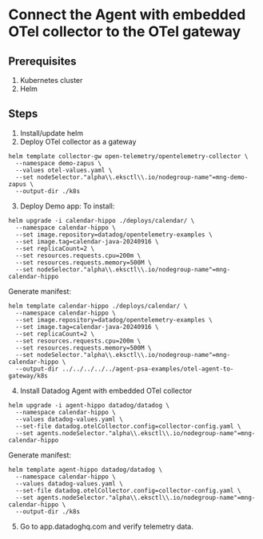 # Connect the Agent with embedded OTel collector to the OTel gateway

## Prerequisites

1. Kubernetes cluster
2. Helm

## Steps

1. Install/update helm
2. Deploy OTel collector as a gateway 

```shell
helm template collector-gw open-telemetry/opentelemetry-collector \
  --namespace demo-zapus \
  --values otel-values.yaml \
  --set nodeSelector."alpha\\.eksctl\\.io/nodegroup-name"=mng-demo-zapus \
  --output-dir ./k8s
```

3. Deploy Demo app:
To install:
```shell
helm upgrade -i calendar-hippo ./deploys/calendar/ \
  --namespace calendar-hippo \
  --set image.repository=datadog/opentelemetry-examples \
  --set image.tag=calendar-java-20240916 \
  --set replicaCount=2 \
  --set resources.requests.cpu=200m \
  --set resources.requests.memory=500M \
  --set nodeSelector."alpha\\.eksctl\\.io/nodegroup-name"=mng-calendar-hippo
```

Generate manifest:
```shell
helm template calendar-hippo ./deploys/calendar/ \
  --namespace calendar-hippo \
  --set image.repository=datadog/opentelemetry-examples \
  --set image.tag=calendar-java-20240916 \
  --set replicaCount=2 \
  --set resources.requests.cpu=200m \
  --set resources.requests.memory=500M \
  --set nodeSelector."alpha\\.eksctl\\.io/nodegroup-name"=mng-calendar-hippo \
  --output-dir ../../../../../agent-psa-examples/otel-agent-to-gateway/k8s
```

4. Install Datadog Agent with embedded OTel collector

```shell
helm upgrade -i agent-hippo datadog/datadog \
  --namespace calendar-hippo \
  --values datadog-values.yaml \
  --set-file datadog.otelCollector.config=collector-config.yaml \
  --set agents.nodeSelector."alpha\\.eksctl\\.io/nodegroup-name"=mng-calendar-hippo
```

Generate manifest:
```shell
helm template agent-hippo datadog/datadog \
  --namespace calendar-hippo \
  --values datadog-values.yaml \
  --set-file datadog.otelCollector.config=collector-config.yaml \
  --set agents.nodeSelector."alpha\\.eksctl\\.io/nodegroup-name"=mng-calendar-hippo \
  --output-dir ./k8s
```

5. Go to app.datadoghq.com and verify telemetry data.
